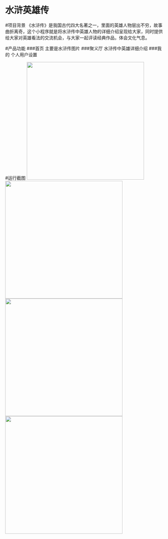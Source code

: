 # 水浒英雄传
#项目背景
《水浒传》是我国古代四大名著之一，里面的英雄人物层出不穷，故事曲折离奇，这个小程序就是将水浒传中英雄人物的详细介绍呈现给大家，同时提供给大家对英雄看法的交流机会，与大家一起评读经典作品，体会文化气息。


#产品功能
###首页
主要是水浒传图片
###聚义厅
水浒传中英雄详细介绍
###我的
个人用户设置


#运行截图
<image src="1.png" width="375"><image/>
<image src="2.png" width="375"><image/>
<image src="3.png" width="375"><image/>
<image src="4.png" width="375"><image/>
